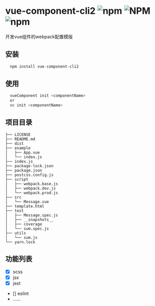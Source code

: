 # vue-component-cli2  ![npm](https://img.shields.io/npm/v/vue-component-cli2.svg) ![NPM](https://img.shields.io/npm/l/vue-component-cli2.svg) ![npm](https://img.shields.io/npm/dm/vue-component-cli2.svg)
开发vue组件的webpack配置模版

## 安装
```javascript
  npm install vue-component-cli2
```
## 使用
```javascript
  vueComponent init <componentName>  
  or
  vc init <componentName>
```
## 项目目录
```
├── LICENSE
├── README.md
├── dist
├── example           
│   ├── App.vue
│   └── index.js
├── index.js
├── package-lock.json
├── package.json
├── postcss.config.js
├── script
│   ├── webpack.base.js
│   ├── webpack.dev.js
│   └── webpack.prod.js
├── src
│   └── Message.vue
├── template.html
├── test
│   ├── Message.spec.js
│   ├── __snapshots__
│   ├── coverage
│   └── sum.spec.js
├── utils               
│   └── sum.js
└── yarn.lock
```
## 功能列表
  - [x] scss
  - [x] jsx
  - [x] jest
  - [] eslint
  - ......

